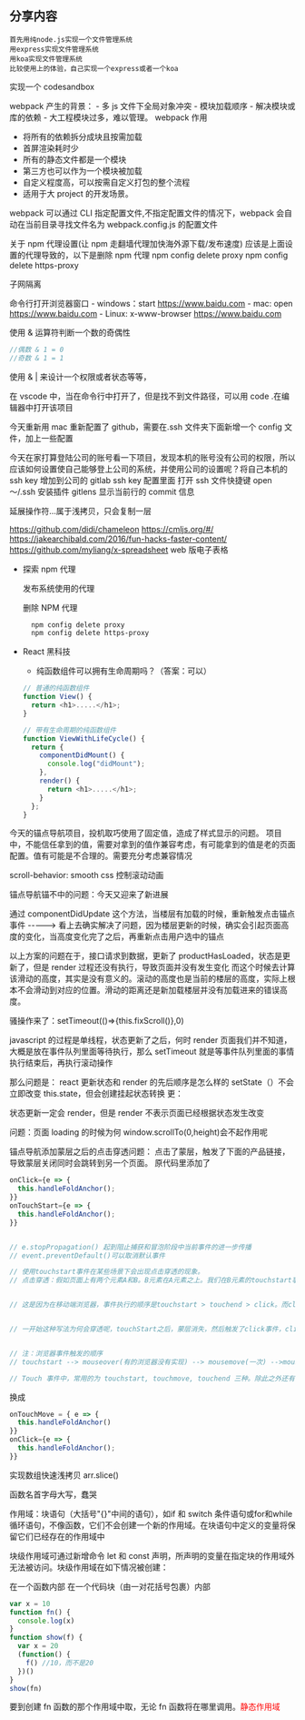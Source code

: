 ## 分享内容

    首先用纯node.js实现一个文件管理系统
    用express实现文件管理系统
    用koa实现文件管理系统
    比较使用上的体验，自己实现一个express或者一个koa

实现一个 codesandbox

webpack 产生的背景： - 多 js 文件下全局对象冲突 - 模块加载顺序 - 解决模块或库的依赖 - 大工程模块过多，难以管理。
webpack 作用

- 将所有的依赖拆分成块且按需加载
- 首屏渲染耗时少
- 所有的静态文件都是一个模块
- 第三方也可以作为一个模块被加载
- 自定义程度高，可以按需自定义打包的整个流程
- 适用于大 project 的开发场景。

webpack 可以通过 CLI 指定配置文件,不指定配置文件的情况下，webpack 会自动在当前目录寻找文件名为 webpack.config.js 的配置文件

关于 npm 代理设置(让 npm 走翻墙代理加快海外源下载/发布速度)
应该是上面设置的代理导致的，以下是删除 npm 代理
npm config delete proxy
npm config delete https-proxy

子网隔离

命令行打开浏览器窗口 - windows：start https://www.baidu.com - mac: open https://www.baidu.com - Linux: x-www-browser https://www.baidu.com

使用 & 运算符判断一个数的奇偶性

```javascript
//偶数 & 1 = 0
//奇数 & 1 = 1
```

使用 & | 来设计一个权限或者状态等等，

在 vscode 中，当在命令行中打开了，但是找不到文件路径，可以用 code .在编辑器中打开该项目

今天重新用 mac 重新配置了 github，需要在.ssh 文件夹下面新增一个 config 文件，加上一些配置

今天在家打算登陆公司的账号看一下项目，发现本机的账号没有公司的权限，所以应该如何设置使自己能够登上公司的系统，并使用公司的设置呢？将自己本机的 ssh key 增加到公司的 gitlab ssh key 配置里面 打开 ssh 文件快捷键 open ～/.ssh
安装插件 gitlens 显示当前行的 commit 信息

延展操作符...属于浅拷贝，只会复制一层

<!-- 滴滴前端框架 -->

https://github.com/didi/chameleon
https://cmljs.org/#/
https://jakearchibald.com/2016/fun-hacks-faster-content/
https://github.com/myliang/x-spreadsheet web 版电子表格

- 探索 npm 代理

  发布系统使用的代理


  删除 NPM 代理

  ```bash
    npm config delete proxy
    npm config delete https-proxy
  ```


- React 黑科技

  - 纯函数组件可以拥有生命周期吗？（答案：可以）

  ```javascript
  // 普通的纯函数组件
  function View() {
    return <h1>.....</h1>;
  }

  // 带有生命周期的纯函数组件
  function ViewWithLifeCycle() {
    return {
      componentDidMount() {
        console.log("didMount");
      },
      render() {
        return <h1>.....</h1>;
      }
    };
  }
  ```

今天的锚点导航项目，投机取巧使用了固定值，造成了样式显示的问题。
项目中，不能信任拿到的值，需要对拿到的值作兼容考虑，有可能拿到的值是老的页面配置。值有可能是不合理的。需要充分考虑兼容情况

scroll-behavior: smooth
css 控制滚动动画

锚点导航锚不中的问题：今天又迎来了新进展

通过 componentDidUpdate 这个方法，当楼层有加载的时候，重新触发点击锚点事件 -----> 看上去确实解决了问题，因为楼层更新的时候，确实会引起页面高度的变化，当高度变化完了之后，再重新点击用户选中的锚点

以上方案的问题在于，接口请求到数据，更新了 productHasLoaded，状态是更新了，但是 render 过程还没有执行，导致页面并没有发生变化
而这个时候去计算该滑动的高度，其实是没有意义的。滚动的高度也是当前的楼层的高度，实际上根本不会滑动到对应的位置。滑动的距离还是新加载楼层并没有加载进来的错误高度。

骚操作来了：setTimeout(()=>{this.fixScroll()},0)

javascript 的过程是单线程，状态更新了之后，何时 render 页面我们并不知道，大概是放在事件队列里面等待执行，那么 setTimeout 就是等事件队列里面的事情执行结束后，再执行滚动操作

那么问题是： react 更新状态和 render 的先后顺序是怎么样的
setState（）不会立即改变 this.state，但会创建挂起状态转换
更：

状态更新一定会 render，但是 render 不表示页面已经根据状态发生改变

问题：页面 loading 的时候为何 window.scrollTo(0,height)会不起作用呢

锚点导航添加蒙层之后的点击穿透问题：
点击了蒙层，触发了下面的产品链接，导致蒙层关闭同时会跳转到另一个页面。
原代码里添加了

```js
onClick={e => {
  this.handleFoldAnchor();
}}
onTouchStart={e => {
  this.handleFoldAnchor();
}}


// e.stopPropagation() 起到阻止捕获和冒泡阶段中当前事件的进一步传播
// event.preventDefault()可以取消默认事件

// 使用touchstart事件在某些场景下会出现点击穿透的现象。
// 点击穿透：假如页面上有两个元素A和B。B元素在A元素之上。我们在B元素的touchstart事件上注册了一个回调函数，该回调函数的作用是隐藏B元素。我们发现，当我们点击B元素，B元素被隐藏了，随后，A元素触发了click事件。


// 这是因为在移动端浏览器，事件执行的顺序是touchstart > touchend > click。而click事件有300ms的延迟


// 一开始这种写法为何会穿透呢，touchStart之后，蒙层消失，然后触发了click事件，click点击了产品的链接，从而跳转。


// 注：浏览器事件触发的顺序
// touchstart --> mouseover(有的浏览器没有实现) --> mousemove(一次) -->mousedown --> mouseup --> click -->touchend

// Touch 事件中，常用的为 touchstart, touchmove, touchend 三种。除此之外还有touchcancel

```

换成
```js
onTouchMove = { e => {
  this.handleFoldAnchor()
}}
onClick={e => {
  this.handleFoldAnchor();
}}
```


 实现数组快速浅拷贝
 arr.slice()


 函数名首字母大写，蠢哭


作用域：块语句（大括号"{}"中间的语句），如if 和 switch 条件语句或for和while循环语句，不像函数，它们不会创建一个新的作用域。在块语句中定义的变量将保留它们已经存在的作用域中

块级作用域可通过新增命令 let 和 const 声明，所声明的变量在指定块的作用域外无法被访问。块级作用域在如下情况被创建：

在一个函数内部
在一个代码块（由一对花括号包裹）内部


```js
var x = 10
function fn() {
  console.log(x)
}
function show(f) {
  var x = 20
  (function() {
    f() //10，而不是20
  })()
}
show(fn)
```
要到创建 fn 函数的那个作用域中取，无论 fn 函数将在哪里调用。<font color="red">静态作用域</font>
